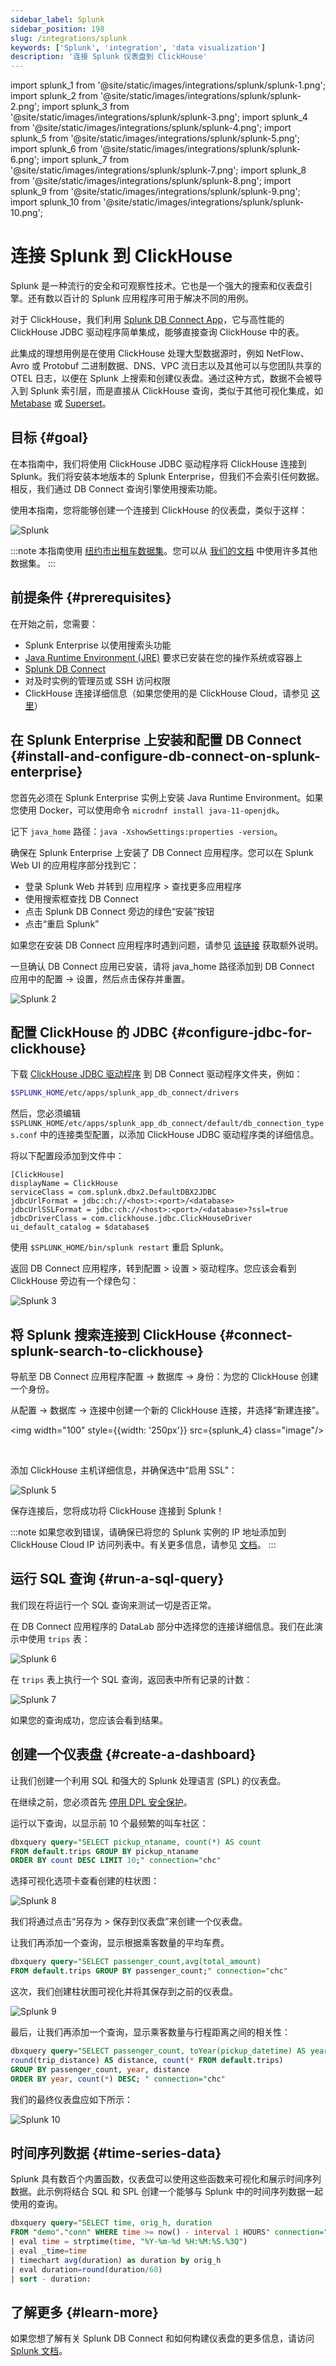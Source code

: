 ```yaml
---
sidebar_label: Splunk
sidebar_position: 198
slug: /integrations/splunk
keywords: ['Splunk', 'integration', 'data visualization']
description: '连接 Splunk 仪表盘到 ClickHouse'
---
```


import splunk_1 from '@site/static/images/integrations/splunk/splunk-1.png';
import splunk_2 from '@site/static/images/integrations/splunk/splunk-2.png';
import splunk_3 from '@site/static/images/integrations/splunk/splunk-3.png';
import splunk_4 from '@site/static/images/integrations/splunk/splunk-4.png';
import splunk_5 from '@site/static/images/integrations/splunk/splunk-5.png';
import splunk_6 from '@site/static/images/integrations/splunk/splunk-6.png';
import splunk_7 from '@site/static/images/integrations/splunk/splunk-7.png';
import splunk_8 from '@site/static/images/integrations/splunk/splunk-8.png';
import splunk_9 from '@site/static/images/integrations/splunk/splunk-9.png';
import splunk_10 from '@site/static/images/integrations/splunk/splunk-10.png';


# 连接 Splunk 到 ClickHouse

Splunk 是一种流行的安全和可观察性技术。它也是一个强大的搜索和仪表盘引擎。还有数以百计的 Splunk 应用程序可用于解决不同的用例。

对于 ClickHouse，我们利用 [Splunk DB Connect App](https://splunkbase.splunk.com/app/2686)，它与高性能的 ClickHouse JDBC 驱动程序简单集成，能够直接查询 ClickHouse 中的表。

此集成的理想用例是在使用 ClickHouse 处理大型数据源时，例如 NetFlow、Avro 或 Protobuf 二进制数据、DNS、VPC 流日志以及其他可以与您团队共享的 OTEL 日志，以便在 Splunk 上搜索和创建仪表盘。通过这种方式，数据不会被导入到 Splunk 索引层，而是直接从 ClickHouse 查询，类似于其他可视化集成，如 [Metabase](https://www.metabase.com/) 或 [Superset](https://superset.apache.org/)。

## 目标​ {#goal}

在本指南中，我们将使用 ClickHouse JDBC 驱动程序将 ClickHouse 连接到 Splunk。我们将安装本地版本的 Splunk Enterprise，但我们不会索引任何数据。相反，我们通过 DB Connect 查询引擎使用搜索功能。

使用本指南，您将能够创建一个连接到 ClickHouse 的仪表盘，类似于这样：

<img src={splunk_1} class="image" alt="Splunk"/>

:::note
本指南使用 [纽约市出租车数据集](/getting-started/example-datasets/nyc-taxi)。您可以从 [我们的文档](http://localhost:3000/docs/getting-started/example-datasets) 中使用许多其他数据集。
:::

## 前提条件 {#prerequisites}

在开始之前，您需要：
- Splunk Enterprise 以使用搜索头功能
- [Java Runtime Environment (JRE)](https://docs.splunk.com/Documentation/DBX/3.16.0/DeployDBX/Prerequisites) 要求已安装在您的操作系统或容器上
- [Splunk DB Connect](https://splunkbase.splunk.com/app/2686)
- 对及时实例的管理员或 SSH 访问权限
- ClickHouse 连接详细信息（如果您使用的是 ClickHouse Cloud，请参见 [这里](/integrations/metabase#1-gather-your-connection-details)）

## 在 Splunk Enterprise 上安装和配置 DB Connect {#install-and-configure-db-connect-on-splunk-enterprise}

您首先必须在 Splunk Enterprise 实例上安装 Java Runtime Environment。如果您使用 Docker，可以使用命令 `microdnf install java-11-openjdk`。

记下 `java_home` 路径：`java -XshowSettings:properties -version`。

确保在 Splunk Enterprise 上安装了 DB Connect 应用程序。您可以在 Splunk Web UI 的应用程序部分找到它：
- 登录 Splunk Web 并转到 应用程序 > 查找更多应用程序
- 使用搜索框查找 DB Connect
- 点击 Splunk DB Connect 旁边的绿色“安装”按钮
- 点击“重启 Splunk”

如果您在安装 DB Connect 应用程序时遇到问题，请参见 [该链接](https://splunkbase.splunk.com/app/2686) 获取额外说明。

一旦确认 DB Connect 应用已安装，请将 java_home 路径添加到 DB Connect 应用中的配置 -> 设置，然后点击保存并重置。

<img src={splunk_2} class="image" alt="Splunk 2"/>

## 配置 ClickHouse 的 JDBC {#configure-jdbc-for-clickhouse}

下载 [ClickHouse JDBC 驱动程序](https://github.com/ClickHouse/clickhouse-java) 到 DB Connect 驱动程序文件夹，例如：

```bash
$SPLUNK_HOME/etc/apps/splunk_app_db_connect/drivers
```

然后，您必须编辑 `$SPLUNK_HOME/etc/apps/splunk_app_db_connect/default/db_connection_types.conf` 中的连接类型配置，以添加 ClickHouse JDBC 驱动程序类的详细信息。

将以下配置段添加到文件中：

```text
[ClickHouse]
displayName = ClickHouse
serviceClass = com.splunk.dbx2.DefaultDBX2JDBC
jdbcUrlFormat = jdbc:ch://<host>:<port>/<database>
jdbcUrlSSLFormat = jdbc:ch://<host>:<port>/<database>?ssl=true
jdbcDriverClass = com.clickhouse.jdbc.ClickHouseDriver
ui_default_catalog = $database$
```

使用 `$SPLUNK_HOME/bin/splunk restart` 重启 Splunk。

返回 DB Connect 应用程序，转到配置 > 设置 > 驱动程序。您应该会看到 ClickHouse 旁边有一个绿色勾：

<img src={splunk_3} class="image" alt="Splunk 3"/>

## 将 Splunk 搜索连接到 ClickHouse {#connect-splunk-search-to-clickhouse}

导航至 DB Connect 应用程序配置 -> 数据库 -> 身份：为您的 ClickHouse 创建一个身份。

从配置 -> 数据库 -> 连接中创建一个新的 ClickHouse 连接，并选择“新建连接”。

<img width="100" style={{width: '250px'}} src={splunk_4} class="image"/>

<br />

添加 ClickHouse 主机详细信息，并确保选中“启用 SSL”：

<img src={splunk_5} class="image" alt="Splunk 5"/>

保存连接后，您将成功将 ClickHouse 连接到 Splunk！

:::note
如果您收到错误，请确保已将您的 Splunk 实例的 IP 地址添加到 ClickHouse Cloud IP 访问列表中。有关更多信息，请参见 [文档](/cloud/security/setting-ip-filters)。
:::

## 运行 SQL 查询 {#run-a-sql-query}

我们现在将运行一个 SQL 查询来测试一切是否正常。

在 DB Connect 应用程序的 DataLab 部分中选择您的连接详细信息。我们在此演示中使用 `trips` 表：

<img src={splunk_6} class="image" alt="Splunk 6"/>

在 `trips` 表上执行一个 SQL 查询，返回表中所有记录的计数：

<img src={splunk_7} class="image" alt="Splunk 7"/>

如果您的查询成功，您应该会看到结果。

## 创建一个仪表盘 {#create-a-dashboard}

让我们创建一个利用 SQL 和强大的 Splunk 处理语言 (SPL) 的仪表盘。

在继续之前，您必须首先 [停用 DPL 安全保护](https://docs.splunk.com/Documentation/Splunk/9.2.1/Security/SPLsafeguards?ref=hk#Deactivate_SPL_safeguards)。

运行以下查询，以显示前 10 个最频繁的叫车社区：

```sql
dbxquery query="SELECT pickup_ntaname, count(*) AS count
FROM default.trips GROUP BY pickup_ntaname
ORDER BY count DESC LIMIT 10;" connection="chc"
```

选择可视化选项卡查看创建的柱状图：

<img src={splunk_8} class="image" alt="Splunk 8"/>

我们将通过点击“另存为 > 保存到仪表盘”来创建一个仪表盘。

让我们再添加一个查询，显示根据乘客数量的平均车费。

```sql
dbxquery query="SELECT passenger_count,avg(total_amount)
FROM default.trips GROUP BY passenger_count;" connection="chc"
```

这次，我们创建柱状图可视化并将其保存到之前的仪表盘。

<img src={splunk_9} class="image" alt="Splunk 9"/>

最后，让我们再添加一个查询，显示乘客数量与行程距离之间的相关性：

```sql
dbxquery query="SELECT passenger_count, toYear(pickup_datetime) AS year,
round(trip_distance) AS distance, count(* FROM default.trips)
GROUP BY passenger_count, year, distance
ORDER BY year, count(*) DESC; " connection="chc"
```

我们的最终仪表盘应如下所示：

<img src={splunk_10} class="image" alt="Splunk 10"/>

## 时间序列数据 {#time-series-data}

Splunk 具有数百个内置函数，仪表盘可以使用这些函数来可视化和展示时间序列数据。此示例将结合 SQL 和 SPL 创建一个能够与 Splunk 中的时间序列数据一起使用的查询。

```sql
dbxquery query="SELECT time, orig_h, duration
FROM "demo"."conn" WHERE time >= now() - interval 1 HOURS" connection="chc"
| eval time = strptime(time, "%Y-%m-%d %H:%M:%S.%3Q")
| eval _time=time
| timechart avg(duration) as duration by orig_h
| eval duration=round(duration/60)
| sort - duration:
```

## 了解更多 {#learn-more}

如果您想了解有关 Splunk DB Connect 和如何构建仪表盘的更多信息，请访问 [Splunk 文档](https://docs.splunk.com/Documentation)。
